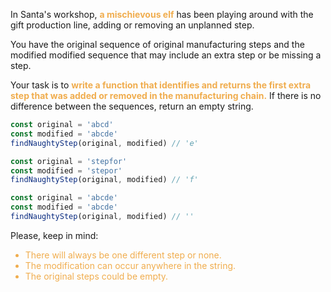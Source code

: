In Santa's workshop, <span style="color:#f0ad4e">**a mischievous elf**</span> has been playing around with the gift production line, adding or removing an unplanned step.

You have the original sequence of original manufacturing steps and the modified modified sequence that may include an extra step or be missing a step.

Your task is to <span style="color:#f0ad4e">**write a function that identifies and returns the first extra step that was added or removed in the manufacturing chain.**</span> If there is no difference between the sequences, return an empty string.


```js
const original = 'abcd'
const modified = 'abcde'
findNaughtyStep(original, modified) // 'e'

const original = 'stepfor'
const modified = 'stepor'
findNaughtyStep(original, modified) // 'f'

const original = 'abcde'
const modified = 'abcde'
findNaughtyStep(original, modified) // ''
```

Please, keep in mind:


<span style="color:#f0ad4e">

- There will always be one different step or none.
- The modification can occur anywhere in the string.
- The original steps could be empty.

</span>